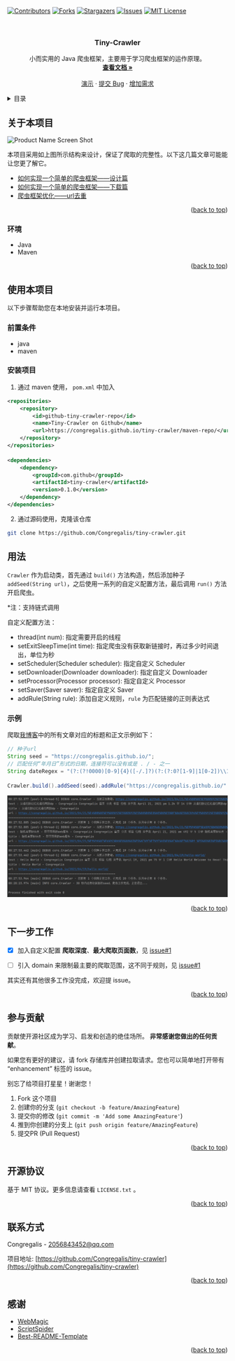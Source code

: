 <div id="top"></div>

<!-- PROJECT SHIELDS -->
<!--
*** I'm using markdown "reference style" links for readability.
*** Reference links are enclosed in brackets [ ] instead of parentheses ( ).
*** See the bottom of this document for the declaration of the reference variables
*** for contributors-url, forks-url, etc. This is an optional, concise syntax you may use.
*** https://www.markdownguide.org/basic-syntax/#reference-style-links
-->
[![Contributors][contributors-shield]][contributors-url]
[![Forks][forks-shield]][forks-url]
[![Stargazers][stars-shield]][stars-url]
[![Issues][issues-shield]][issues-url]
[![MIT License][license-shield]][license-url]


<!-- PROJECT LOGO -->
<br />
<div align="center">
<!--   <a href="https://github.com/Congregalis/tiny-crawler">
    <img src="images/logo.png" alt="Logo" width="80" height="80">
  </a> -->

<h3 align="center">Tiny-Crawler</h3>

  <p align="center">
    小而实用的 Java 爬虫框架，主要用于学习爬虫框架的运作原理。
    <br />
    <a href="https://github.com/Congregalis/tiny-crawler"><strong>查看文档 »</strong></a>
    <br />
    <br />
    <a href="https://github.com/Congregalis/tiny-crawler/README.md#用法">演示</a>
    ·
    <a href="https://github.com/Congregalis/tiny-crawler/issues">提交 Bug</a>
    ·
    <a href="https://github.com/Congregalis/tiny-crawler/issues">增加需求</a>
  </p>
</div>



<!-- TABLE OF CONTENTS -->
<details>
  <summary>目录</summary>
  <ol>
    <li>
      <a href="#关于本项目">关于本项目</a>
      <ul>
        <li><a href="#环境">环境</a></li>
      </ul>
    </li>
    <li>
      <a href="#使用本项目">使用本项目</a>
      <ul>
        <li><a href="#前置条件">前置条件</a></li>
        <li><a href="#安装项目">安装项目</a></li>
      </ul>
    </li>
    <li><a href="#用法">用法</a></li>
    <li><a href="#下一步工作">下一步工作</a></li>
    <li><a href="#参与贡献">参与贡献</a></li>
    <li><a href="#开源协议">开源协议</a></li>
    <li><a href="#联系方式">联系方式</a></li>
    <li><a href="#感谢">感谢</a></li>
  </ol>
</details>



<!-- ABOUT THE PROJECT -->
## 关于本项目

![Product Name Screen Shot](https://congregalis.github.io/img/tiny-crawler/crawler_structure.png)

本项目采用如上图所示结构来设计，保证了爬取的完整性。以下这几篇文章可能能让您更了解它。
- [如何实现一个简单的爬虫框架——设计篇](https://congregalis.github.io/2021/11/05/%E5%A6%82%E4%BD%95%E5%AE%9E%E7%8E%B0%E4%B8%80%E4%B8%AA%E7%AE%80%E5%8D%95%E7%9A%84%E7%88%AC%E8%99%AB%E6%A1%86%E6%9E%B6%E2%80%94%E2%80%94%E8%AE%BE%E8%AE%A1%E7%AF%87/)
- [如何实现一个简单的爬虫框架——下载篇](https://congregalis.github.io/2021/11/06/%E5%A6%82%E4%BD%95%E5%AE%9E%E7%8E%B0%E4%B8%80%E4%B8%AA%E7%AE%80%E5%8D%95%E7%9A%84%E7%88%AC%E8%99%AB%E6%A1%86%E6%9E%B6%E2%80%94%E2%80%94%E4%B8%8B%E8%BD%BD%E7%AF%87/)
- [爬虫框架优化——url去重](https://congregalis.github.io/2021/11/14/%E7%88%AC%E8%99%AB%E6%A1%86%E6%9E%B6%E4%BC%98%E5%8C%96%E2%80%94%E2%80%94url%E5%8E%BB%E9%87%8D/)

<p align="right">(<a href="#top">back to top</a>)</p>



### 环境

* Java
* Maven

<p align="right">(<a href="#top">back to top</a>)</p>



<!-- GETTING STARTED -->
## 使用本项目

以下步骤帮助您在本地安装并运行本项目。

### 前置条件

* java
* maven

### 安装项目

1. 通过 maven 使用， `pom.xml` 中加入
```xml
<repositories>
    <repository>
        <id>github-tiny-crawler-repo</id>
        <name>Tiny-Crawler on Github</name>
        <url>https://congregalis.github.io/tiny-crawler/maven-repo/</url>
    </repository>
</repositories>

<dependencies>
    <dependency>
        <groupId>com.github</groupId>
        <artifactId>tiny-crawler</artifactId>
        <version>0.1.0</version>
    </dependency>
</dependencies>
```

2. 通过源码使用，克隆该仓库
```sh
git clone https://github.com/Congregalis/tiny-crawler.git
```

<!-- USAGE EXAMPLES -->
## 用法

`Crawler` 作为启动类，首先通过 `build()` 方法构造，然后添加种子 `addSeed(String url)`，之后使用一系列的自定义配置方法，最后调用 `run()` 方法开启爬虫。

*注：支持链式调用

自定义配置方法：
- thread(int num): 指定需要开启的线程
- setExitSleepTime(int time): 指定爬虫没有获取新链接时，再过多少时间退出，单位为秒
- setScheduler(Scheduler scheduler): 指定自定义 Scheduler
- setDownloader(Downloader downloader): 指定自定义 Downloader
- setProcessor(Processor processor): 指定自定义 Processor
- setSaver(Saver saver): 指定自定义 Saver
- addRule(String rule): 添加自定义规则，`rule` 为匹配链接的正则表达式

### 示例

爬取[我博客](https://congregalis.github.io/)中的所有文章对应的标题和正文示例如下：
```java
// 种子url
String seed = "https://congregalis.github.io/";
// 匹配任何“年月日”形式的日期，连接符可以没有或是 . / - 之一
String dateRegex = "(?:(?!0000)[0-9]{4}([-/.]?)(?:(?:0?[1-9]|1[0-2])\\1(?:0?[1-9]|1[0-9]|2[0-8])|(?:0?[13-9]|1[0-2])\\1(?:29|30)|(?:0?[13578]|1[02])\\1(?:31))|(?:[0-9]{2}(?:0[48]|[2468][048]|[13579][26])|(?:0[48]|[2468][048]|[13579][26])00)([-/.]?)0?2\\2(?:29))";

Crawler.build().addSeed(seed).addRule("https://congregalis.github.io/" + dateRegex + "/.*/").run();
```
![结果](images/example_blog.png)

<!-- _For more examples, please refer to the [Documentation](https://example.com)_ -->

<p align="right">(<a href="#top">back to top</a>)</p>



<!-- ROADMAP -->
## 下一步工作

- [x] 加入自定义配置 **爬取深度**、**最大爬取页面数**，见 [issue#1](https://github.com/Congregalis/tiny-crawler/issues/1)
- [ ] 引入 domain 来限制最主要的爬取范围，这不同于规则，见 [issue#1](https://github.com/Congregalis/tiny-crawler/issues/1)


其实还有其他很多工作没完成，欢迎提 issue。
<!-- - [] Feature 1
- [] Feature 2
- [] Feature 3
    - [] Nested Feature

See the [open issues](https://github.com/github_username/repo_name/issues) for a full list of proposed features (and known issues). -->

<p align="right">(<a href="#top">back to top</a>)</p>



<!-- CONTRIBUTING -->
## 参与贡献

贡献使开源社区成为学习、启发和创造的绝佳场所。 **非常感谢您做出的任何贡献**。

如果您有更好的建议，请 fork 存储库并创建拉取请求。您也可以简单地打开带有 “enhancement” 标签的 issue。

别忘了给项目打星星！谢谢您！

1. Fork 这个项目
2. 创建你的分支 (`git checkout -b feature/AmazingFeature`)
3. 提交你的修改 (`git commit -m 'Add some AmazingFeature'`)
4. 推到你创建的分支上 (`git push origin feature/AmazingFeature`)
5. 提交PR (Pull Request)

<p align="right">(<a href="#top">back to top</a>)</p>



<!-- LICENSE -->
## 开源协议

基于 MIT 协议。更多信息请查看 `LICENSE.txt` 。

<p align="right">(<a href="#top">back to top</a>)</p>



<!-- CONTACT -->
## 联系方式

Congregalis - 2056843452@qq.com

项目地址: [https://github.com/Congregalis/tiny-crawler](https://github.com/Congregalis/tiny-crawler)

<p align="right">(<a href="#top">back to top</a>)</p>



<!-- ACKNOWLEDGMENTS -->
## 感谢

* [WebMagic](https://github.com/code4craft/webmagic)
* [ScriptSpider](https://github.com/xjtushilei/ScriptSpider)
* [Best-README-Template](https://github.com/othneildrew/Best-README-Template)

<p align="right">(<a href="#top">back to top</a>)</p>



<!-- MARKDOWN LINKS & IMAGES -->
<!-- https://www.markdownguide.org/basic-syntax/#reference-style-links -->
[contributors-shield]: https://img.shields.io/github/contributors/Congregalis/tiny-crawler.svg?style=for-the-badge
[contributors-url]: https://github.com/Congregalis/tiny-crawler/graphs/contributors
[forks-shield]: https://img.shields.io/github/forks/Congregalis/tiny-crawler.svg?style=for-the-badge
[forks-url]: https://github.com/Congregalis/tiny-crawler/network/members
[stars-shield]: https://img.shields.io/github/stars/Congregalis/tiny-crawler.svg?style=for-the-badge
[stars-url]: https://github.com/Congregalis/tiny-crawler/stargazers
[issues-shield]: https://img.shields.io/github/issues/Congregalis/tiny-crawler.svg?style=for-the-badge
[issues-url]: https://github.com/Congregalis/tiny-crawler/issues
[license-shield]: https://img.shields.io/github/license/Congregalis/tiny-crawler.svg?style=for-the-badge
[license-url]: https://github.com/Congregalis/tiny-crawler/blob/master/LICENSE.txt
<!-- [linkedin-shield]: https://img.shields.io/badge/-LinkedIn-black.svg?style=for-the-badge&logo=linkedin&colorB=555
[linkedin-url]: https://linkedin.com/in/linkedin_username
[product-screenshot]: images/screenshot.png -->
